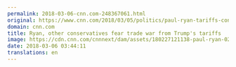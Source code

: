 ```yaml
---
permalink: 2018-03-06-cnn.com-248367061.html
original: https://www.cnn.com/2018/03/05/politics/paul-ryan-tariffs-conservative-reactions/index.html
domain: cnn.com
title: Ryan, other conservatives fear trade war from Trump's tariffs
image: https://cdn.cnn.com/cnnnext/dam/assets/180227121138-paul-ryan-02-15-2018-super-tease.jpg
date: 2018-03-06 03:44:11
translations: en
---
```


